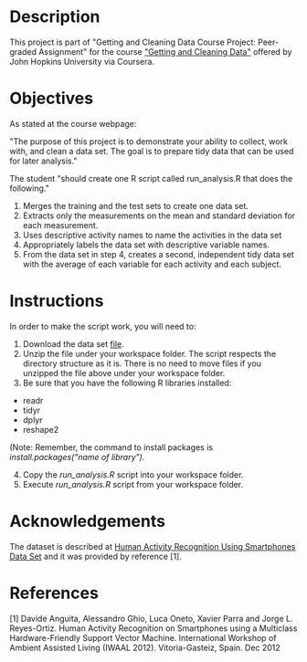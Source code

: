 # Description
This project is part of "Getting and Cleaning Data Course Project: Peer-graded Assignment" for the course ["Getting and Cleaning Data"](https://www.coursera.org/learn/data-cleaning) offered by John Hopkins University via Coursera.

# Objectives
As stated at the course webpage:

"The purpose of this project is to demonstrate your ability to collect, work with, and clean a data set. The goal is to prepare tidy data that can be used for later analysis."

The student "should create one R script called run_analysis.R that does the following."

1. Merges the training and the test sets to create one data set.
2. Extracts only the measurements on the mean and standard deviation for each measurement.
3. Uses descriptive activity names to name the activities in the data set
4. Appropriately labels the data set with descriptive variable names.
5. From the data set in step 4, creates a second, independent tidy data set with the average of each variable for each activity and each subject.

# Instructions

In order to make the script work, you will need to:

1. Download the data set [file](https://d396qusza40orc.cloudfront.net/getdata%2Fprojectfiles%2FUCI%20HAR%20Dataset.zip).
2. Unzip the file under your workspace folder. The script respects the directory structure as it is. There is no need to move files if you unzipped the file above under your workspace folder.
3. Be sure that you have the following R libraries installed:
* readr
* tidyr
* dplyr
* reshape2

(Note: Remember, the command to install packages is *install.packages("name of library")*.

4. Copy the *run_analysis.R* script into your workspace folder.
5. Execute *run_analysis.R* script from your workspace folder.

# Acknowledgements
The dataset is described at [Human Activity Recognition Using Smartphones Data Set](http://archive.ics.uci.edu/ml/datasets/Human+Activity+Recognition+Using+Smartphones) and it was provided by reference [1]. 

# References
[1] Davide Anguita, Alessandro Ghio, Luca Oneto, Xavier Parra and Jorge L. Reyes-Ortiz. Human Activity Recognition on Smartphones using a Multiclass Hardware-Friendly Support Vector Machine. International Workshop of Ambient Assisted Living (IWAAL 2012). Vitoria-Gasteiz, Spain. Dec 2012
